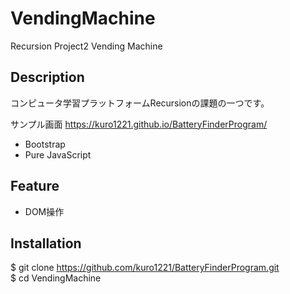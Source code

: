 # VendingMachine

Recursion Project2 Vending Machine

## Description
コンピュータ学習プラットフォームRecursionの課題の一つです。

サンプル画面
https://kuro1221.github.io/BatteryFinderProgram/

- Bootstrap
- Pure JavaScript

## Feature
- DOM操作

## Installation
$ git clone https://github.com/kuro1221/BatteryFinderProgram.git <br>
$ cd VendingMachine



